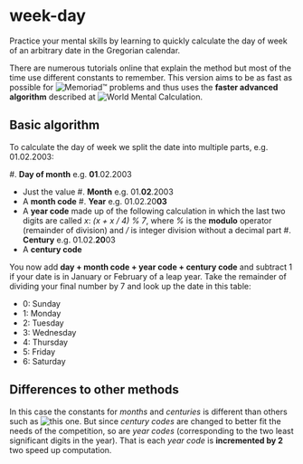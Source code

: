 # week-day
Practice your mental skills by learning to quickly calculate the day of week of an arbitrary date in the Gregorian calendar.

There are numerous tutorials online that explain the method but most of the time use different constants to remember. This version aims to be as fast as possible for ![Memoriad™](http://www.memoriad.com) problems and thus uses the **faster advanced algorithm** described at ![World Mental Calculation](https://worldmentalcalculation.com/how-to-calculate-calendar-dates/).

## Basic algorithm
To calculate the day of week we split the date into multiple parts, e.g. 01.02.2003:

#. **Day of month** e.g. **01**.02.2003
  - Just the value
#. **Month** e.g. 01.**02**.2003
  - A **month code**
#. **Year** e.g. 01.02.20**03**
  - A **year code** made up of the following calculation in which the last two digits are called *x*: *(x + x / 4) % 7*, where *%* is the **modulo** operator (remainder of division) and */* is integer division without a decimal part
#. **Century** e.g. 01.02.**20**03
  - A **century code**

You now add **day + month code + year code + century code** and subtract 1 if your date is in January or February of a leap year. Take the remainder of dividing your final number by 7 and look up the date in this table:

- 0: Sunday
- 1: Monday
- 2: Tuesday
- 3: Wednesday
- 4: Thursday
- 5: Friday
- 6: Saturday

## Differences to other methods
 In this case the constants for *months* and *centuries* is different than others such as ![this one](https://plus.maths.org/content/what-day-week-were-you-born). But since *century codes* are changed to better fit the needs of the competition, so are *year codes* (corresponding to the two least significant digits in the year). That is each *year code* is **incremented by 2** two speed up computation.
